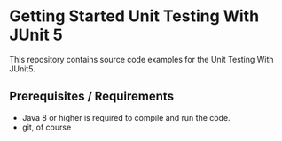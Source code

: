 # Getting Started Unit Testing With JUnit 5

This repository contains source code examples for the Unit Testing With JUnit5.

## Prerequisites / Requirements

  * Java 8 or higher is required to compile and run the code.  
  * git, of course